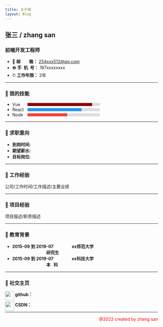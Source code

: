 ```yaml
---
title: 关于我
layout: Blog
---
```


## 张三 / zhang san

### 前端开发工程师

+ :e-mail: **邮&ensp;&ensp;&ensp;&ensp;箱：** <span style='color: #4ea1db'>254xxx512@qq.com</span>
+ :phone: **手&ensp;机&ensp;号：** 187xxxxxxxx
+ :alarm_clock: **工作年限：** 2年

---

### :file_folder: 我的技能

+ <div style="display: flex;align-items: center;width: 60%;">
    <span style="width: 50px;">Vue</span>
    <div style="flex:1;background-color: #ddd;">
    	<div style="display: flex;width: 90%;height: 10px;">
    	<div style="text-align: right; padding-right: 20px;height: 10px;line-height: 10px;color: white;width: 90%; background-color: #8B0000;"></div>
  		</div>
  	</div>
  </div>

+ <div style="display: flex;align-items: center;width: 60%;">
    <span style="width: 50px;">React</span>
    <div style="flex:1;background-color: #ddd;">
    	<div style="display: flex;width: 75%;height: 10px;">
    	<div style="text-align: right; padding-right: 20px;height: 10px;line-height: 10px;color: white;width: 90%; background-color: #2196F3;"></div>
  		</div>
  	</div>
  </div>

+ <div style="display: flex;align-items: center;width: 60%;">
    <span style="width: 50px;">Node</span>
    <div style="flex:1;background-color: #ddd;">
    	<div style="display: flex;width: 55%;height: 10px;">
    	<div style="text-align: right; padding-right: 20px;height: 10px;line-height: 10px;color: white;width: 90%; background-color: #f44336;"></div>
  		</div>
  	</div>
  </div>

---

### :file_folder: 求职意向

+ **到岗时间:**
+ **期望薪水:**
+ **目标岗位:**

---

### :file_folder: 工作经验

公司/工作时间/工作描述/主要业绩

----

### :file_folder: 项目经验

项目描述/职责描述

----

### :file_folder: 教育背景

+ **<span align=left>2015-09 到 2019-07</span>**&emsp;&emsp;&emsp;&emsp; **xx师范大学**&emsp;&emsp;&emsp;&emsp;&emsp;&emsp;&emsp;&emsp; &emsp;&emsp;&emsp;&emsp;&emsp;&emsp;&emsp;&emsp;**研究生**
+ **<span align=left>2015-09 到 2019-07</span>**&emsp;&emsp;&emsp;&emsp; **xx科技大学**&emsp;&emsp;&emsp;&emsp;&emsp;&emsp;&emsp;&emsp; &emsp;&emsp;&emsp;&emsp;&emsp;&emsp;&emsp;&emsp;**本 &ensp;科**

----

### :file_folder: 社交主页

<img src="https://img-blog.csdnimg.cn/4e998997c23846f997560287de604f67.png" width="30" align='left'/>**github：**

<img src="https://img-blog.csdnimg.cn/b4bf8c3191e04da3b0b0868070b0cff6.png" width=30 align="left"/>**CSDN：**


----

<p align=right style="color: red">@2022 created by zhang san</p>

